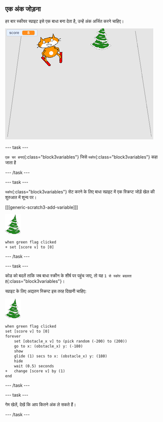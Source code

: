 ## एक अंक जोड़ना

हर बार स्कीयर स्प्राइट इसे एक बाधा बना देता है, उन्हें अंक अर्जित करने चाहिए।

![स्कोर](images/score.png)

--- task ---

`एक चर बनाएं`{:class="block3variables"} जिसे `स्कोर`{:class="block3variables"} कहा जाता है

--- /task ---

--- task ---

`स्कोर`{:class="block3variables"} सेट करने के लिए बाधा स्प्राइट में एक स्क्रिप्ट जोड़ें खेल की शुरुआत में शून्य पर।

[[[generic-scratch3-add-variable]]]

![बाधा स्प्राइट](images/obstacle_sprite.png)

```blocks3
when green flag clicked
+ set [score v] to [0]
```

--- /task ---

--- task ---

कोड को बदलें ताकि जब बाधा स्क्रीन के शीर्ष पर पहुंच जाए, तो यह `1 से स्कोर बदलता है`{:class="block3variables"}।

स्प्राइट के लिए अद्यतन स्क्रिप्ट इस तरह दिखनी चाहिए:

![बाधा स्प्राइट](images/obstacle_sprite.png)

```blocks3
when green flag clicked
set [score v] to [0]
forever 
    set [obstacle_x v] to (pick random (-200) to (200))
    go to x: (obstacle_x) y: (-180)
    show
    glide (1) secs to x: (obstacle_x) y: (180)
    hide
    wait (0.5) seconds
+   change [score v] by (1)
end
```

--- /task ---

--- task ---

गेम खेलें, देखें कि आप कितने अंक ले सकते हैं।

--- /task ---
